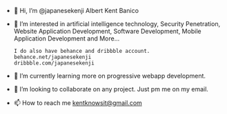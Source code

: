 - 👋 Hi, I’m @japanesekenji Albert Kent Banico


- 👀 I’m interested in artificial intelligence technology, Security Penetration, Website Application Development, Software Development, Mobile Application Development and More...
     
      I do also have behance and dribbble account.
      behance.net/japanesekenji   
      dribbble.com/japanesekenji

- 🌱 I’m currently learning more on progressive webapp development.


- 💞️ I’m looking to collaborate on any project. Just pm me on my email. 
- 📫 How to reach me kentknowsit@gmail.com

<!---
japanesekenji/japanesekenji is a ✨ special ✨ repository because its `README.md` (this file) appears on your GitHub profile.
You can click the Preview link to take a look at your changes.
--->
